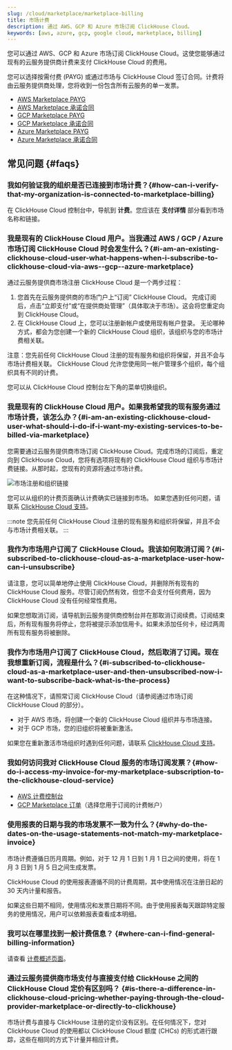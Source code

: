 ```yaml
---
slug: /cloud/marketplace/marketplace-billing
title: 市场计费
description: 通过 AWS、GCP 和 Azure 市场订阅 ClickHouse Cloud。
keywords: [aws, azure, gcp, google cloud, marketplace, billing]
---
```


您可以通过 AWS、GCP 和 Azure 市场订阅 ClickHouse Cloud。这使您能够通过现有的云服务提供商计费来支付 ClickHouse Cloud 的费用。

您可以选择按需付费 (PAYG) 或通过市场与 ClickHouse Cloud 签订合同。计费将由云服务提供商处理，您将收到一份包含所有云服务的单一发票。

- [AWS Marketplace PAYG](/cloud/billing/marketplace/aws-marketplace-payg)
- [AWS Marketplace 承诺合同](/cloud/billing/marketplace/aws-marketplace-committed-contract)
- [GCP Marketplace PAYG](/cloud/billing/marketplace/gcp-marketplace-payg)
- [GCP Marketplace 承诺合同](/cloud/billing/marketplace/gcp-marketplace-committed-contract)
- [Azure Marketplace PAYG](/cloud/billing/marketplace/azure-marketplace-payg)
- [Azure Marketplace 承诺合同](/cloud/billing/marketplace/azure-marketplace-committed-contract)

## 常见问题 {#faqs}

### 我如何验证我的组织是否已连接到市场计费？​ {#how-can-i-verify-that-my-organization-is-connected-to-marketplace-billing}

在 ClickHouse Cloud 控制台中，导航到 **计费**。您应该在 **支付详情** 部分看到市场名称和链接。

### 我是现有的 ClickHouse Cloud 用户。当我通过 AWS / GCP / Azure 市场订阅 ClickHouse Cloud 时会发生什么？​ {#i-am-an-existing-clickhouse-cloud-user-what-happens-when-i-subscribe-to-clickhouse-cloud-via-aws--gcp--azure-marketplace}

通过云服务提供商市场注册 ClickHouse Cloud 是一个两步过程：
1. 您首先在云服务提供商的市场门户上“订阅” ClickHouse Cloud。 完成订阅后，点击“立即支付”或“在提供商处管理”（具体取决于市场）。这会将您重定向到 ClickHouse Cloud。
2. 在 ClickHouse Cloud 上，您可以注册新帐户或使用现有帐户登录。 无论哪种方式，都会为您创建一个新的 ClickHouse Cloud 组织，该组织与您的市场计费相关联。

注意：您先前任何 ClickHouse Cloud 注册的现有服务和组织将保留，并且不会与市场计费相关联。 ClickHouse Cloud 允许您使用同一帐户管理多个组织，每个组织具有不同的计费。

您可以从 ClickHouse Cloud 控制台左下角的菜单切换组织。

### 我是现有的 ClickHouse Cloud 用户。如果我希望我的现有服务通过市场计费，该怎么办？​ {#i-am-an-existing-clickhouse-cloud-user-what-should-i-do-if-i-want-my-existing-services-to-be-billed-via-marketplace}

您需要通过云服务提供商市场订阅 ClickHouse Cloud。完成市场的订阅后，重定向到 ClickHouse Cloud，您将有选项将现有的 ClickHouse Cloud 组织与市场计费链接。从那时起，您现有的资源将通过市场计费。

![市场注册和组织链接](https://github.com/user-attachments/assets/a0939007-320b-4b12-9d6d-fd63bce31864)

您可以从组织的计费页面确认计费确实已链接到市场。 如果您遇到任何问题，请联系 [ClickHouse Cloud 支持](https://clickhouse.com/support/program)。

:::note
您先前任何 ClickHouse Cloud 注册的现有服务和组织将保留，并且不会与市场计费相关联。
:::

### 我作为市场用户订阅了 ClickHouse Cloud。我该如何取消订阅？​ {#i-subscribed-to-clickhouse-cloud-as-a-marketplace-user-how-can-i-unsubscribe}

请注意，您可以简单地停止使用 ClickHouse Cloud，并删除所有现有的 ClickHouse Cloud 服务。尽管订阅仍然有效，但您不会支付任何费用，因为 ClickHouse Cloud 没有任何经常性费用。

如果您想取消订阅，请导航到云服务提供商控制台并在那取消订阅续费。订阅结束后，所有现有服务将停止，您将被提示添加信用卡。如果未添加任何卡，经过两周所有现有服务将被删除。

### 我作为市场用户订阅了 ClickHouse Cloud，然后取消了订阅。现在我想重新订阅，流程是什么？​ {#i-subscribed-to-clickhouse-cloud-as-a-marketplace-user-and-then-unsubscribed-now-i-want-to-subscribe-back-what-is-the-process}

在这种情况下，请照常订阅 ClickHouse Cloud（请参阅通过市场订阅 ClickHouse Cloud 的部分）。

- 对于 AWS 市场，将创建一个新的 ClickHouse Cloud 组织并与市场连接。
- 对于 GCP 市场，您的旧组织将被重新激活。

如果您在重新激活市场组织时遇到任何问题，请联系 [ClickHouse Cloud 支持](https://clickhouse.com/support/program)。

### 我如何访问我对 ClickHouse Cloud 服务的市场订阅发票？​ {#how-do-i-access-my-invoice-for-my-marketplace-subscription-to-the-clickhouse-cloud-service}

- [AWS 计费控制台](https://us-east-1.console.aws.amazon.com/billing/home)
- [GCP Marketplace 订单](https://console.cloud.google.com/marketplace/orders)（选择您用于订阅的计费帐户）

### 使用报表的日期与我的市场发票不一致为什么？​ {#why-do-the-dates-on-the-usage-statements-not-match-my-marketplace-invoice}

市场计费遵循日历月周期。例如，对于 12 月 1 日到 1 月 1 日之间的使用，将在 1 月 3 日到 1 月 5 日之间生成发票。

ClickHouse Cloud 的使用报表遵循不同的计费周期，其中使用情况在注册日起的 30 天内计量和报告。

如果这些日期不相同，使用情况和发票日期将不同。由于使用报表每天跟踪特定服务的使用情况，用户可以依赖报表查看成本明细。

### 我可以在哪里找到一般计费信息？ {#where-can-i-find-general-billing-information}

请查看 [计费概述页面](/cloud/manage/billing)。

### 通过云服务提供商市场支付与直接支付给 ClickHouse 之间的 ClickHouse Cloud 定价有区别吗？ {#is-there-a-difference-in-clickhouse-cloud-pricing-whether-paying-through-the-cloud-provider-marketplace-or-directly-to-clickhouse}

市场计费与直接与 ClickHouse 注册的定价没有区别。在任何情况下，您对 ClickHouse Cloud 的使用都以 ClickHouse Cloud 额度 (CHCs) 的形式进行跟踪，这些在相同的方式下计量并相应计费。
